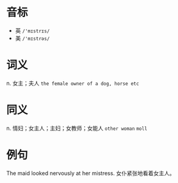 # 音标

- 英 `/'mɪstrɪs/`
- 美 `/'mɪstrəs/`

# 词义

n. 女主；夫人
`the female owner of a dog, horse etc`

# 同义

n. 情妇；女主人；主妇；女教师；女能人
`other woman` `moll`

# 例句

The maid looked nervously at her mistress.
女仆紧张地看着女主人。


